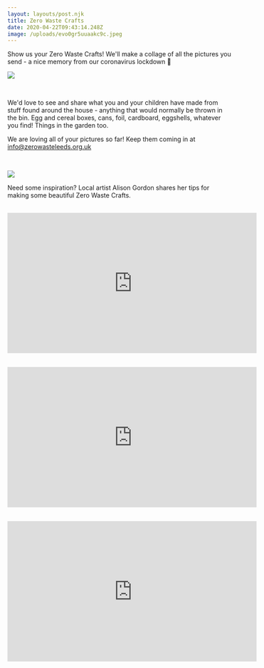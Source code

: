 ```yaml
---
layout: layouts/post.njk
title: Zero Waste Crafts
date: 2020-04-22T09:43:14.248Z
image: /uploads/evo0gr5uuaakc9c.jpeg
---
```

Show us your Zero Waste Crafts! We'll make a collage of all the pictures you send - a nice memory from our coronavirus lockdown 🌈

![](/uploads/evo0gmwumaankbp.jpeg)

<br>

We'd love to see and share what you and your children have made from stuff found around the house - anything that would normally be thrown in the bin. Egg and cereal boxes, cans, foil, cardboard, eggshells, whatever you find! Things in the garden too.

We are loving all of your pictures so far! Keep them coming in at info@zerowasteleeds.org.uk

<br>



![](/uploads/craft.png)

Need some inspiration? Local artist Alison Gordon shares her tips for making some beautiful Zero Waste Crafts.

<br><iframe width="560" height="315" src="https://www.youtube.com/embed/3A3BraYg3Kc" frameborder="0" allow="accelerometer; autoplay; encrypted-media; gyroscope; picture-in-picture" allowfullscreen></iframe><br>

<br><iframe width="560" height="315" src="https://www.youtube.com/embed/GqXZJqdCTPo" frameborder="0" allow="accelerometer; autoplay; encrypted-media; gyroscope; picture-in-picture" allowfullscreen></iframe><br>

<br><iframe width="560" height="315" src="https://www.youtube.com/embed/07dDmfH3iDw" frameborder="0" allow="accelerometer; autoplay; encrypted-media; gyroscope; picture-in-picture" allowfullscreen></iframe>
